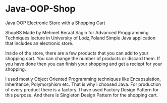 # Java-OOP-Shop
Java OOP Electronic Store with a Shopping Cart

ShopBS
Made by Mehmet Beraat Sagin for Advanced Proggramming Techniques lecture in University of Lodz,Poland
Simple Java application that includes an electronic store.

Inside of the store, there are a few products that you can add to your shopping cart. You can change the number of products or discard them.
If you have done then you can finish your shopping and get a reciept for your shopping.

I used mostly Object Oriented Programming techniques like Encapsulation, Inheritance, Polymorphism etc. That is why i choosed Java.
For production of every product there is a factory. I have used Factory Design Pattern for this purpose.
And there is Singleton Design Pattern for the shopping cart. 
